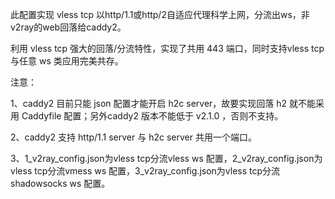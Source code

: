 此配置实现 vless tcp 以http/1.1或http/2自适应代理科学上网，分流出ws，非v2ray的web回落给caddy2。

利用 vless tcp 强大的回落/分流特性，实现了共用 443 端口，同时支持vless tcp与任意 ws 类应用完美共存。


注意：

1、caddy2 目前只能 json 配置才能开启 h2c server，故要实现回落 h2 就不能采用 Caddyfile 配置；另外caddy2 版本不能低于 v2.1.0 ，否则不支持。

2、caddy2 支持 http/1.1 server 与 h2c server 共用一个端口。

3、1_v2ray_config.json为vless tcp分流vless ws 配置，2_v2ray_config.json为vless tcp分流vmess ws 配置，3_v2ray_config.json为vless tcp分流shadowsocks ws 配置。
